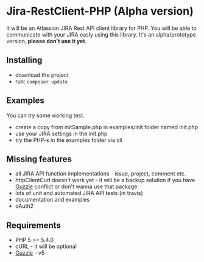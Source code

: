 Jira-RestClient-PHP (Alpha version)
================

It will be an Atlassian JIRA Rest API client library for PHP. You will be able to communicate with your JIRA easly using this library.
It's an alpha/prototype version, **please don't use it yet**. 

Installing
----------------
- download the project
- run: `composer update`

Examples
----------------
You can try some working test. 
- create a copy from initSample.php in examples/Init folder named init.php
- use your JIRA settings in the init.php
- try the PHP-s in the examples folder via cli

Missing features
----------------
- all JIRA API function implementations - issue, project, comment etc.
- httpClientCurl doesn't work yet - it will be a backup solution if you have [Guzzle](https://github.com/guzzle/guzzle) conflict or don't wanna use that package
- lots of unit and automated JIRA API tests (in travis)
- documentation and examples
- oAuth2 

Requirements
----------------
- PHP 5 >= 5.4.0
- cURL - it will be optional
- [Guzzle](https://github.com/guzzle/guzzle) - v5
